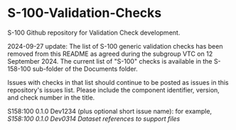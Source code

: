 # S-100-Validation-Checks
S-100 Github repository for Validation Check development.

2024-09-27 update: The list of S-100 generic validation checks has been removed from this README as agreed during the subgroup VTC on 12 September 2024.
The current list of "S-100" checks is available in the S-158-100 sub-folder of the Documents folder.

Issues with checks in that list should continue to be posted as issues in this repository's issues list. Please include the component identifier, version, and check number in the title.

S158:100 0.1.0 Dev1234 (plus optional short issue name): for example, _S158:100 0.1.0 Dev0314 Dataset references to support files_
